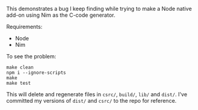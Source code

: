 This demonstrates a bug I keep finding while trying to make a Node native add-on using Nim as the C-code generator.

Requirements:

- Node
- Nim

To see the problem:

```
make clean
npm i --ignore-scripts
make
make test
```

This will delete and regenerate files in `csrc/`, `build/`, `lib/` and `dist/`.  I've committed my versions of `dist/` and `csrc/` to the repo for reference.
